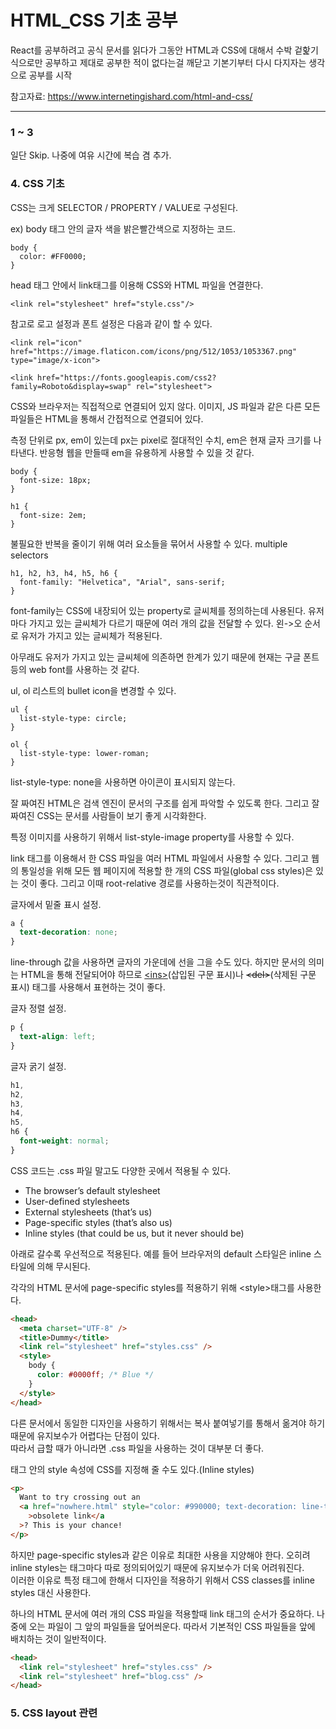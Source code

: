 # HTML_CSS 기초 공부

React를 공부하려고 공식 문서를 읽다가 그동안 HTML과 CSS에 대해서 수박 겉핥기 식으로만 공부하고 제대로 공부한 적이 없다는걸 깨닫고 기본기부터 다시 다지자는 생각으로 공부를 시작

참고자료: https://www.internetingishard.com/html-and-css/

---

### 1 ~ 3

일단 Skip. 나중에 여유 시간에 복습 겸 추가.

### 4. CSS 기초

CSS는 크게 SELECTOR / PROPERTY / VALUE로 구성된다.

ex) body 태그 안의 글자 색을 밝은빨간색으로 지정하는 코드.

    body {
      color: #FF0000;
    }

head 태그 안에서 link태그를 이용해 CSS와 HTML 파일을 연결한다.

    <link rel="stylesheet" href="style.css"/>

참고로 로고 설정과 폰트 설정은 다음과 같이 할 수 있다.

    <link rel="icon" href="https://image.flaticon.com/icons/png/512/1053/1053367.png" type="image/x-icon">

    <link href="https://fonts.googleapis.com/css2?family=Roboto&display=swap" rel="stylesheet">

CSS와 브라우저는 직접적으로 연결되어 있지 않다. 이미지, JS 파일과 같은 다른 모든 파일들은 HTML을 통해서 간접적으로 연결되어 있다.

측정 단위로 px, em이 있는데
px는 pixel로 절대적인 수치, em은 현재 글자 크기를 나타낸다. 반응형 웹을 만들때 em을 유용하게 사용할 수 있을 것 같다.

    body {
      font-size: 18px;
    }

    h1 {
      font-size: 2em;
    }

불필요한 반복을 줄이기 위해 여러 요소들을 묶어서 사용할 수 있다.
multiple selectors

    h1, h2, h3, h4, h5, h6 {
      font-family: "Helvetica", "Arial", sans-serif;
    }

font-family는 CSS에 내장되어 있는 property로 글씨체를 정의하는데 사용된다. 유저마다 가지고 있는 글씨체가 다르기 때문에 여러 개의 값을 전달할 수 있다. 왼->오 순서로 유저가 가지고 있는 글씨체가 적용된다.

아무래도 유저가 가지고 있는 글씨체에 의존하면 한계가 있기 때문에 현재는 구글 폰트 등의 web font를 사용하는 것 같다.

ul, ol 리스트의 bullet icon을 변경할 수 있다.

    ul {
      list-style-type: circle;
    }

    ol {
      list-style-type: lower-roman;
    }

list-style-type: none을 사용하면 아이콘이 표시되지 않는다.

잘 짜여진 HTML은 검색 엔진이 문서의 구조를 쉽게 파악할 수 있도록 한다. 그리고 잘 짜여진 CSS는 문서를 사람들이 보기 좋게 시각화한다.

특정 이미지를 사용하기 위해서 list-style-image property를 사용할 수 있다.

link 태그를 이용해서 한 CSS 파일을 여러 HTML 파일에서 사용할 수 있다. 그리고 웹의 통일성을 위해 모든 웹 페이지에 적용할 한 개의 CSS 파일(global css styles)은 있는 것이 좋다. 그리고 이때 root-relative 경로를 사용하는것이 직관적이다.

글자에서 밑줄 표시 설정.

```css
a {
  text-decoration: none;
}
```

line-through 값을 사용하면 글자의 가운데에 선을 그을 수도 있다. 하지만 문서의 의미는 HTML을 통해 전달되어야 하므로 <ins>\<ins></ins>(삽입된 구문 표시)나 <del>\<del></del>(삭제된 구문 표시) 태그를 사용해서 표현하는 것이 좋다.

글자 정렬 설정.

```css
p {
  text-align: left;
}
```

글자 굵기 설정.

```css
h1,
h2,
h3,
h4,
h5,
h6 {
  font-weight: normal;
}
```

CSS 코드는 .css 파일 말고도 다양한 곳에서 적용될 수 있다.

- The browser’s default stylesheet
- User-defined stylesheets
- External stylesheets (that’s us)
- Page-specific styles (that’s also us)
- Inline styles (that could be us, but it never should be)

아래로 갈수록 우선적으로 적용된다. 예를 들어 브라우저의 default 스타일은 inline 스타일에 의해 무시된다.

각각의 HTML 문서에 page-specific styles를 적용하기 위해 \<style>태그를 사용한다.

```html
<head>
  <meta charset="UTF-8" />
  <title>Dummy</title>
  <link rel="stylesheet" href="styles.css" />
  <style>
    body {
      color: #0000ff; /* Blue */
    }
  </style>
</head>
```

다른 문서에서 동일한 디자인을 사용하기 위해서는 복사 붙여넣기를 통해서 옮겨야 하기 때문에 유지보수가 어렵다는 단점이 있다.  
따라서 급할 때가 아니라면 .css 파일을 사용하는 것이 대부분 더 좋다.

태그 안의 style 속성에 CSS를 지정해 줄 수도 있다.(Inline styles)

```html
<p>
  Want to try crossing out an
  <a href="nowhere.html" style="color: #990000; text-decoration: line-through;"
    >obsolete link</a
  >? This is your chance!
</p>
```

하지만 page-specific styles과 같은 이유로 최대한 사용을 지양해야 한다. 오히려 inline styles는 태그마다 따로 정의되어있기 때문에 유지보수가 더욱 어려워진다.  
이러한 이유로 특정 태그에 한해서 디자인을 적용하기 위해서 CSS classes를 inline styles 대신 사용한다.

하나의 HTML 문서에 여러 개의 CSS 파일을 적용할때 link 태그의 순서가 중요하다. 나중에 오는 파일이 그 앞의 파일들을 덮어씌운다. 따라서 기본적인 CSS 파일들을 앞에 배치하는 것이 일반적이다.

```html
<head>
  <link rel="stylesheet" href="styles.css" />
  <link rel="stylesheet" href="blog.css" />
</head>
```

### 5. CSS layout 관련